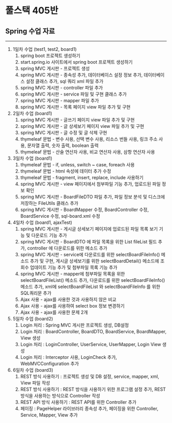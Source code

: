# 풀스택 405반
## Spring 수업 자료

---

1. 1일차 수업 (test1, test2, board1)
   1. spring boot 프로젝트 생성하기
   2. start.spring.io 사이트에서 spring boot 프로젝트 생성하기
   3. spring MVC 게시판 - 프로젝트 생성
   4. spring MVC 게시판 - 종속성 추가, 데이터베이스 설정 정보 추가, 데이터베이스 설정 클래스 추가, sql 쿼리 xml 파일 추가
   5. spring MVC 게시판 - controller 파일 추가
   6. spring MVC 게시판 - service 파일 및 구현 클래스 추가
   7. spring MVC 게시판 - mapper 파일 추가
   8. spring MVC 게시판 - 목록 페이지 view 파일 추가 및 구현
2. 2일차 수업 (board1)
   1. spring MVC 게시판 - 글쓰기 페이지 view 파일 추가 및 구현
   2. spring MVC 게시판 - 글 상세보기 페이지 view 파일 추가 및 구현
   3. spring MVC 게시판 - 글 수정 및 글 삭제 구현
   4. thymeleaf 문법 - 변수 사용, 선택 변수 사용, 리소스 번들 사용, 링크 주소 사용, 문자열 출력, 숫자 출력, boolean 출력
   5. thymeleaf 문법 - 산술 연산자 사용, 비교 연산자 사용, 삼항 연산자 사용
3. 3일차 수업 (board1)
   1. thymeleaf 문법 - if, unless, switch ~ case, foreach 사용
   2. thymeleaf 문법 - html 속성에 데이터 추가 수정
   3. thymeleaf 문법 - fragment, insert, replace, include 사용하기
   4. spring MVC 게시판 - view 페이지에서 첨부파일 기능 추가, 업로드된 파일 정보 확인
   5. spring MVC 게시판 - BoardFileDTO 파일 추가, 파일 정보 분석 및 디스크에 저장하는 FileUtils 클래스 추가
   6. spring MVC 게시판 - BoardMapper 수정, BoardController 수정, BoardService 수정, sql-board.xml 수정
4. 4일차 수업 (board1, ajaxTest)
   1. spring MVC 게시판 - 게시글 상세보기 페이지에 업로드된 파일 목록 보기 기능 및 다운로드 기능 추가
   2. spring MVC 게시판 - BoardDTO 에 파일 목록을 위한 List<BoardFileDTO> fileList 필드 추가, controller 에 다운로드를 위한 메소드 추가
   3. spring MVC 게시판 - service에 다운로드를 위한 selectBoardFileInfo() 메소드 추가 및 구현, 게시글 상세보기를 위한 selectBoardDetail() 메소드에 조회수 업데이트 기능 추가 및 첨부파일 목록 기능 추가
   4. spring MVC 게시판 - mapper에 첨부파일 목록을 위한 selectBoardFileList() 메소드 추가, 다운로드를 위한 selectBoardFileInfo() 메소드 추가, xml에 selectBoardFileList 와 selectBoardFileInfo 를 위한 SQL쿼리문 추가
   5. Ajax 사용 - ajax를 사용한 것과 사용하지 않은 비교
   6. Ajax 사용 - ajax를 사용하여 select box 정보 변경하기
   7. Ajax 사용 - ajax를 사용한 문제 2개
5. 5일차 수업 (board2)
   1. Login 처리 : Spring MVC 게시판 프로젝트 생성, DB설정
   2. Login 처리 : BoardController, BoardDTO, BoardService, BoardMapper, View 생성
   3. Login 처리 : LoginController, UserService, UserMapper, Login View 생성
   4. Login 처리 : Interceptor 사용, LoginCheck 추가, WebMVCConfiguration 추가
6. 6일차 수업 (board3)
   1. REST 방식 사용하기 : 프로젝트 생성 및 DB 설정, service, mapper, xml, View 파일 작성
   2. REST 방식 사용하기 : REST 방식을 사용하기 위한 프로그램 설정 추가, REST 방식을 사용하는 방식으로 Controller 작성
   3. REST API 방식 사용하기 : REST API를 위한 Controller 추가
   4. 페이징 : PageHelper 라이브러리 종속성 추가, 페이징을 위한 Controller, Service, Mapper, View 추가